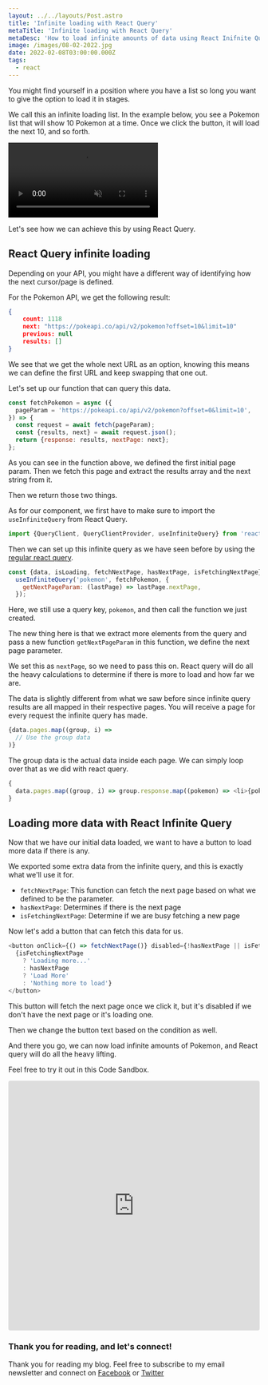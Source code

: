 ```yaml
---
layout: ../../layouts/Post.astro
title: 'Infinite loading with React Query'
metaTitle: 'Infinite loading with React Query'
metaDesc: 'How to load infinite amounts of data using React Inifnite Query'
image: /images/08-02-2022.jpg
date: 2022-02-08T03:00:00.000Z
tags:
  - react
---
```


You might find yourself in a position where you have a list so long you want to give the option to load it in stages.

We call this an infinite loading list.
In the example below, you see a Pokemon list that will show 10 Pokemon at a time.
Once we click the button, it will load the next 10, and so forth.

<!-- ![Infinite loading with React Query](https://cdn.hashnode.com/res/hashnode/image/upload/v1643536046017/NbJvRWSaD.gif) -->
<video autoplay loop muted playsinline>
  <source src="https://res.cloudinary.com/daily-dev-tips/video/upload/v1643536094/infinite_wazpez.webm" type="video/webm" />
  <source src="https://res.cloudinary.com/daily-dev-tips/video/upload/v1643536094/infinite_yyisym.mp4" type="video/mp4" />
</video>

Let's see how we can achieve this by using React Query.

## React Query infinite loading

Depending on your API, you might have a different way of identifying how the next cursor/page is defined.

For the Pokemon API, we get the following result:

```json
{
	count: 1118
	next: "https://pokeapi.co/api/v2/pokemon?offset=10&limit=10"
	previous: null
	results: []
}
```

We see that we get the whole next URL as an option, knowing this means we can define the first URL and keep swapping that one out.

Let's set up our function that can query this data.

```js
const fetchPokemon = async ({
  pageParam = 'https://pokeapi.co/api/v2/pokemon?offset=0&limit=10',
}) => {
  const request = await fetch(pageParam);
  const {results, next} = await request.json();
  return {response: results, nextPage: next};
};
```

As you can see in the function above, we defined the first initial page param.
Then we fetch this page and extract the results array and the next string from it.

Then we return those two things.

As for our component, we first have to make sure to import the `useInfiniteQuery` from React Query.

```js
import {QueryClient, QueryClientProvider, useInfiniteQuery} from 'react-query';
```

Then we can set up this infinite query as we have seen before by using the [regular react query](https://daily-dev-tips.com/posts/a-first-look-at-react-query/).

```js
const {data, isLoading, fetchNextPage, hasNextPage, isFetchingNextPage} =
  useInfiniteQuery('pokemon', fetchPokemon, {
    getNextPageParam: (lastPage) => lastPage.nextPage,
  });
```

Here, we still use a query key, `pokemon`, and then call the function we just created.

The new thing here is that we extract more elements from the query and pass a new function `getNextPageParam` in this function, we define the next page parameter.

We set this as `nextPage`, so we need to pass this on. React query will do all the heavy calculations to determine if there is more to load and how far we are.

The data is slightly different from what we saw before since infinite query results are all mapped in their respective pages.
You will receive a page for every request the infinite query has made.

```js
{data.pages.map((group, i) =>
  // Use the group data
)}
```

The group data is the actual data inside each page. We can simply loop over that as we did with react query.

```js
{
  data.pages.map((group, i) => group.response.map((pokemon) => <li>{pokemon.name}</li>));
}
```

## Loading more data with React Infinite Query

Now that we have our initial data loaded, we want to have a button to load more data if there is any.

We exported some extra data from the infinite query, and this is exactly what we'll use it for.

- `fetchNextPage`: This function can fetch the next page based on what we defined to be the parameter.
- `hasNextPage`: Determines if there is the next page
- `isFetchingNextPage`: Determine if we are busy fetching a new page

Now let's add a button that can fetch this data for us.

```js
<button onClick={() => fetchNextPage()} disabled={!hasNextPage || isFetchingNextPage}>
  {isFetchingNextPage
    ? 'Loading more...'
    : hasNextPage
    ? 'Load More'
    : 'Nothing more to load'}
</button>
```

This button will fetch the next page once we click it, but it's disabled if we don't have the next page or it's loading one.

Then we change the button text based on the condition as well.

And there you go, we can now load infinite amounts of Pokemon, and React query will do all the heavy lifting.

Feel free to try it out in this Code Sandbox.

<iframe src="https://codesandbox.io/embed/falling-grass-6tx5b?fontsize=14&hidenavigation=1&theme=dark"
     style="width:100%; height:500px; border:0; border-radius: 4px; overflow:hidden;"
     title="falling-grass-6tx5b"
     allow="accelerometer; ambient-light-sensor; camera; encrypted-media; geolocation; gyroscope; hid; microphone; midi; payment; usb; vr; xr-spatial-tracking"
     sandbox="allow-forms allow-modals allow-popups allow-presentation allow-same-origin allow-scripts"
></iframe>
   
### Thank you for reading, and let's connect!

Thank you for reading my blog. Feel free to subscribe to my email newsletter and connect on [Facebook](https://www.facebook.com/DailyDevTipsBlog) or [Twitter](https://twitter.com/DailyDevTips1)
